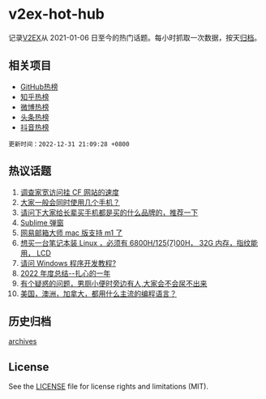 # v2ex-hot-hub

 记录[V2EX](https://www.v2ex.com/)从 2021-01-06 日至今的热门话题。每小时抓取一次数据，按天[归档](archives)。
 
 ## 相关项目

- [GitHub热榜](https://github.com/lonnyzhang423/github-hot-hub)
- [知乎热榜](https://github.com/lonnyzhang423/zhihu-hot-hub)
- [微博热榜](https://github.com/lonnyzhang423/weibo-hot-hub)
- [头条热榜](https://github.com/lonnyzhang423/toutiao-hot-hub)
- [抖音热榜](https://github.com/lonnyzhang423/douyin-hot-hub)


 `更新时间：2022-12-31 21:09:28 +0800`

## 热议话题

1. [调查家宽访问挂 CF 网站的速度](https://www.v2ex.com/t/905693)
1. [大家一般会同时使用几个手机？](https://www.v2ex.com/t/905682)
1. [请问下大家给长辈买手机都是买的什么品牌的，推荐一下](https://www.v2ex.com/t/905758)
1. [Sublime 弹窗](https://www.v2ex.com/t/905745)
1. [网易邮箱大师 mac 版支持 m1 了](https://www.v2ex.com/t/905746)
1. [想买一台笔记本装 Linux ，必须有 6800H/125(7)00H， 32G 内存，指纹能用， LCD](https://www.v2ex.com/t/905767)
1. [请问 Windows 程序开发教程?](https://www.v2ex.com/t/905690)
1. [2022 年度总结--扎心的一年](https://www.v2ex.com/t/905770)
1. [有个疑惑的问题，男厕小便时旁边有人,大家会不会尿不出来](https://www.v2ex.com/t/905703)
1. [美国，澳洲，加拿大，都用什么主流的编程语言？](https://www.v2ex.com/t/905812)

## 历史归档

[archives](archives)

## License

See the [LICENSE](LICENSE) file for license rights and limitations (MIT).
